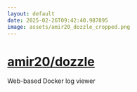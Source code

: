 ```yaml
---
layout: default
date: 2025-02-26T09:42:40.987895
image: assets/amir20_dozzle_cropped.png
---
```


# [amir20/dozzle](https://github.com/amir20/dozzle)

Web-based Docker log viewer
